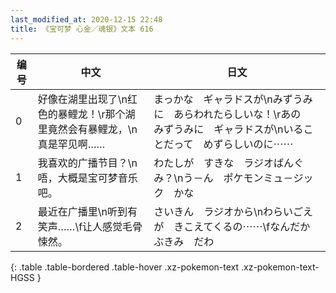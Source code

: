 ```yaml
---
last_modified_at: 2020-12-15 22:48
title: 《宝可梦 心金／魂银》文本 616
---
```

| 编号 | 中文 | 日文 |
| ---- | ---- | ---- |
| 0 | 好像在湖里出现了\n红色的暴鲤龙！\r那个湖里竟然会有暴鲤龙，\n真是罕见啊…… | まっかな　ギャラドスが\nみずうみに　あらわれたらしいな！\rあの　みずうみに　ギャラドスが\nいることだって　めずらしいのに⋯⋯ |
| 1 | 我喜欢的广播节目？\n唔，大概是宝可梦音乐吧。 | わたしが　すきな　ラジオばんぐみ？\nう－ん　ポケモンミュ－ジック　かな |
| 2 | 最近在广播里\n听到有笑声……\f让人感觉毛骨悚然。 | さいきん　ラジオから\nわらいごえが　きこえてくるの⋯⋯\fなんだか　ぶきみ　だわ |
{: .table .table-bordered .table-hover .xz-pokemon-text .xz-pokemon-text-HGSS }